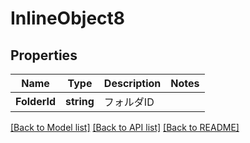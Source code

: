 # InlineObject8

## Properties

Name | Type | Description | Notes
------------ | ------------- | ------------- | -------------
**FolderId** | **string** | フォルダID | 

[[Back to Model list]](../README.md#documentation-for-models) [[Back to API list]](../README.md#documentation-for-api-endpoints) [[Back to README]](../README.md)


